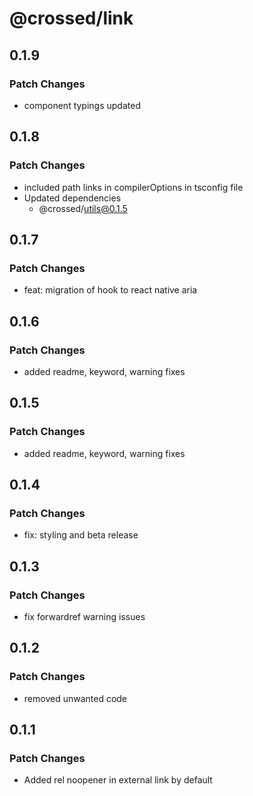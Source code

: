 # @crossed/link

## 0.1.9

### Patch Changes

- component typings updated

## 0.1.8

### Patch Changes

- included path links in compilerOptions in tsconfig file
- Updated dependencies
  - @crossed/utils@0.1.5

## 0.1.7

### Patch Changes

- feat: migration of hook to react native aria

## 0.1.6

### Patch Changes

- added readme, keyword, warning fixes

## 0.1.5

### Patch Changes

- added readme, keyword, warning fixes

## 0.1.4

### Patch Changes

- fix: styling and beta release

## 0.1.3

### Patch Changes

- fix forwardref warning issues

## 0.1.2

### Patch Changes

- removed unwanted code

## 0.1.1

### Patch Changes

- Added rel noopener in external link by default
